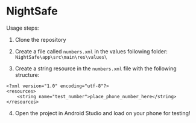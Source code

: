 # NightSafe

Usage steps:

1. Clone the repository

2. Create a file called `numbers.xml` in the values following folder:
   `NightSafe\app\src\main\res\values\`

3. Create a string resource in the `numbers.xml` file with the following structure:

```
<?xml version="1.0" encoding="utf-8"?>
<resources>
    <string name="test_number">place_phone_number_here</string>
</resources>
```

4. Open the project in Android Studio and load on your phone for testing!
